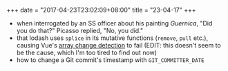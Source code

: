 +++
date = "2017-04-23T23:02:09+08:00"
title = "23-04-17"
+++

* when interrogated by an SS officer about his painting _Guernica_, "Did you do that?" Picasso replied, "No, you did."
* that lodash uses `splice` in its mutative functions (`remove`, `pull` etc.), causing Vue's [array change detection](https://vuejs.org/v2/guide/list.html#Array-Change-Detection) to fail (EDIT: this doesn't seem to be the cause, which I'm too tired to find out now) 
* how to change a Git commit's timestamp with `GIT_COMMITTER_DATE`

